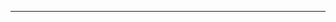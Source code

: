 

-----
[](https://img.shields.io/badge/platform-android-blue.svg)
[](https://img.shields.io/badge/compileSdkVersion-30-blue.svg)
[](http://img.shields.io/badge/minSdkVersion-14-blue)


[](https://img.shields.io/badge/version-latest-blue)